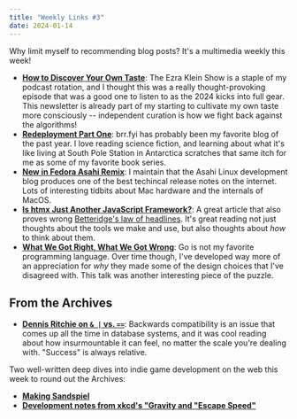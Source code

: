 ```yaml
---
title: "Weekly Links #3"
date: 2024-01-14
---
```


 Why limit myself to recommending blog posts? It's a multimedia weekly this week! 

- [**How to Discover Your Own
  Taste**](https://www.nytimes.com/2024/01/09/opinion/ezra-klein-podcast-kyle-chayka.html): The Ezra
  Klein Show is a staple of my podcast rotation, and I thought this was a really thought-provoking
  episode that was a good one to listen to as the 2024 kicks into full gear. This newsletter is
  already part of my starting to cultivate my own taste more consciously -- independent curation is
  how we fight back against the algorithms!
- [**Redeployment Part One**](https://brr.fyi/posts/redeployment-part-one): brr.fyi has probably been my
  favorite blog of the past year. I love reading science fiction, and learning about what it's like
  living at South Pole Station in Antarctica scratches that same itch for me as some of my favorite
  book series.
- [**New in Fedora Asahi Remix**](https://asahilinux.org/2024/01/fedora-asahi-new/): I maintain that the
  Asahi Linux development blog produces one of the best techincal release notes on the
  internet. Lots of interesting tidbits about Mac hardware and the internals of MacOS.
- [**Is htmx Just Another JavaScript
  Framework?**](https://htmx.org/essays/is-htmx-another-javascript-framework/): A great article that
  also proves wrong [Betteridge's law of
  headlines](https://en.wikipedia.org/wiki/Betteridge%27s_law_of_headlines). It's great reading not
  just thoughts about the tools we make and use, but also thoughts about _how_ to think about them.
- [**What We Got Right, What We Got
  Wrong**](https://commandcenter.blogspot.com/2024/01/what-we-got-right-what-we-got-wrong.html): Go is
  not my favorite programming language. Over time though, I've developed way more of an appreciation
  for _why_ they made some of the design choices that I've disagreed with. This talk was another
  interesting piece of the puzzle.

## From the Archives
- [**Dennis Ritchie on `& |` vs. `==`**](https://www.lysator.liu.se/c/dmr-on-or.html): Backwards
  compatibility is an issue that comes up all the time in database systems, and it was cool reading
  about how insurmountable it can feel, no matter the scale you're dealing with. "Success" is always
  relative.

Two well-written deep dives into indie game development on the web this week to round out the
Archives:
- [**Making Sandspiel**](https://maxbittker.com/making-sandspiel)
- [**Development notes from xkcd's "Gravity and "Escape
  Speed"**](https://chromakode.com/post/xkcd-gravity-escape-speed/)
